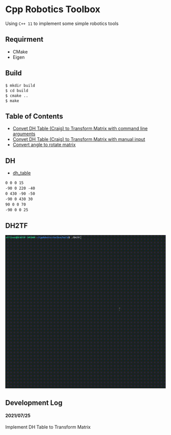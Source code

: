 # Cpp Robotics Toolbox
Using `C++ 11` to implement some simple robotics tools

## Requirment
* CMake
* Eigen

## Build
```shell
$ mkdir build
$ cd build
$ cmake ..
$ make
```

## Table of Contents
* [Convet DH Table (Craig) to Transform Matrix with command line arguments](#dh)
* [Convet DH Table (Craig) to Transform Matrix with manual input](#dh2tf) 
* [Convert angle to rotate matrix](#angleconverter)

## DH
* [dh_table](data/dh_table.txt)
```txt
0 0 0 15
-90 0 220 -40
0 430 -90 -50
-90 0 430 30
90 0 0 70
-90 0 0 25
```

## DH2TF
![DH2TF demo](https://github.com/Offliners/CppRoboticsToolbox/blob/main/demo/DH2TF_demo.gif)

## Development Log
#### 2021/07/25 
Implement DH Table to Transform Matrix
